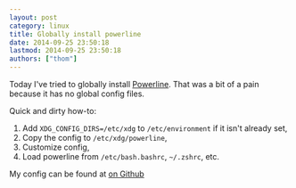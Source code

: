 ```yaml
---
layout: post
category: linux
title: Globally install powerline
date: 2014-09-25 23:50:18
lastmod: 2014-09-25 23:50:18
authors: ["thom"]
---
```


Today I've tried to globally install [Powerline][1]. That was a bit of a pain
because it has no global config files.

Quick and dirty how-to:

1. Add `XDG_CONFIG_DIRS=/etc/xdg` to `/etc/environment` if it isn't already set,
2. Copy the config to `/etc/xdg/powerline`,
3. Customize config,
4. Load powerline from `/etc/bash.bashrc`, `~/.zshrc`, etc.

My config can be found at [on Github][2]

[1]: https://powerline.readthedocs.org
[2]: https://github.com/thomwiggers/powerline-config
